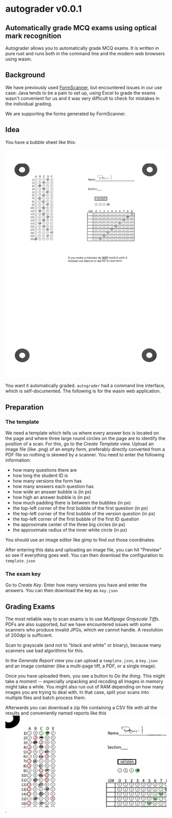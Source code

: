 # autograder v0.0.1

## Automatically grade MCQ exams using optical mark recognition

Autograder allows you to automatically grade MCQ exams. It is written in pure
rust and runs both in the command line and the modern web browsers using wasm.


## Background

We have previously used
[FormScanner](https://sites.google.com/site/examgrader/formscanner), but
encountered issues in our use case: Java tends to be a pain to set up, using
Excel to grade the exams wasn't convenient for us and it was very difficult to
check for mistakes in the individual grading.

We are supporting the forms generated by FormScanner.

## Idea

You have a bubble sheet like this:

![filledoutform](assets/filled_out_example.png)

You want it automatically graded. `autograder` had a command line interface,
which is self-documented. The following is for the wasm web application.

## Preparation

### The template

We need a template which tells us where every answer box is located on the page
and where three large round circles on the page are to identify the position of
a scan. For this, go to the *Create Template* view. Upload an image file (like .png) of
an empty form, preferably directly converted from a PDF file so nothing is
skewed by a scanner. You need to enter the following information:

- how many questions there are
- how long the student ID is
- how many versions the form has
- how many answers each question has
- how wide an answer bubble is (in px)
- how high an answer bubble is (in px)
- how much padding there is between the bubbles (in px)
- the top-left corner of the first bubble of  the first question (in px)
- the top-left corner of the first bubble of the version question (in px)
- the top-left corner of the first bubble of the first ID question
- the approximate center of the three big circles (in px)
- the approximate radius of the inner white circle (in px)

You should use an image editor like gimp to find out those coordinates.

After entering this data and uploading an image file, you can hit "Preview" so
see if everything goes well. You can then download the configuration to
`template.json`

### The exam key

Go to *Create Key*. Enter how many versions you have and enter the answers. You
can then download the key as `key.json`

## Grading Exams

The most reliable way to scan exams is to use *Multipage Grayscale Tiffs*. PDFs
are also supported, but we have encountered issues with some scanners who
produce invalid JPGs, which we cannot handle. A resolution of 200dpi is sufficient.

Scan to grayscale (and not to "black and white" or binary), because many
scanners use bad algorithms for this.

In the *Generate Report* view you can upload a `template.json`, a `key.json` and
an image container (like a multi-page tiff, a PDF, or a single image).

Once you have uploaded them, you see a button to *Do the thing*. This might take
a moment -- especially unpacking and recoding all images in memory might take a
while. You might also run out of RAM depending on how many images you are trying
to deal with. In that case, split your scans into multiple files and batch
process them.

Afterwards you can download a zip file containing a CSV file with all the
results and conveniently named reports like this ![example report](assets/sample_report.png).
